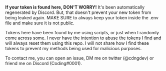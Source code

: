 **If your token is found here, DON'T WORRY!** It's been automatically regenerated by Discord. But, that doesn't prevent your new token from being leaked again. MAKE SURE to always keep your token inside the .env file and make sure it is not public.

Tokens here have been found by me using scripts, or just when I randomly come across some. I never have the intention to abuse the tokens I find and will always reset them using this repo. I will not share how I find these tokens to prevent my methods being used for malicious purposes.

To contact me, you can open an issue, DM me on twitter (@cdngdev) or friend me on Discord (Coding#0001).
